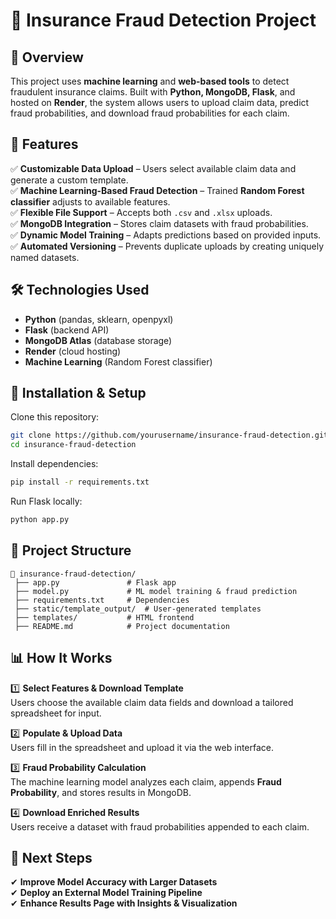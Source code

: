 # 🚀 Insurance Fraud Detection Project  

## 📌 Overview  
This project uses **machine learning** and **web-based tools** to detect fraudulent insurance claims. Built with **Python, MongoDB, Flask**, and hosted on **Render**, the system allows users to upload claim data, predict fraud probabilities, and download fraud probabilities for each claim.

## 🎯 Features  
✅ **Customizable Data Upload** – Users select available claim data and generate a custom template.  
✅ **Machine Learning-Based Fraud Detection** – Trained **Random Forest classifier** adjusts to available features.  
✅ **Flexible File Support** – Accepts both `.csv` and `.xlsx` uploads.  
✅ **MongoDB Integration** – Stores claim datasets with fraud probabilities.  
✅ **Dynamic Model Training** – Adapts predictions based on provided inputs.  
✅ **Automated Versioning** – Prevents duplicate uploads by creating uniquely named datasets.

## 🛠️ Technologies Used  
- **Python** (pandas, sklearn, openpyxl)  
- **Flask** (backend API)  
- **MongoDB Atlas** (database storage)  
- **Render** (cloud hosting)  
- **Machine Learning** (Random Forest classifier)  

## 🔧 Installation & Setup  
Clone this repository:  
```bash
git clone https://github.com/yourusername/insurance-fraud-detection.git
cd insurance-fraud-detection
```
Install dependencies:  
```bash
pip install -r requirements.txt
```
Run Flask locally:  
```bash
python app.py
```

## 📂 Project Structure  
```
📁 insurance-fraud-detection/
 ├── app.py               # Flask app
 ├── model.py             # ML model training & fraud prediction
 ├── requirements.txt     # Dependencies
 ├── static/template_output/  # User-generated templates
 ├── templates/           # HTML frontend
 ├── README.md            # Project documentation
```

## 📊 How It Works  
1️⃣ **Select Features & Download Template**  
Users choose the available claim data fields and download a tailored spreadsheet for input.  

2️⃣ **Populate & Upload Data**  
Users fill in the spreadsheet and upload it via the web interface.  

3️⃣ **Fraud Probability Calculation**  
The machine learning model analyzes each claim, appends **Fraud Probability**, and stores results in MongoDB.  

4️⃣ **Download Enriched Results**  
Users receive a dataset with fraud probabilities appended to each claim.

## 🎯 Next Steps  
✔ **Improve Model Accuracy with Larger Datasets**  
✔ **Deploy an External Model Training Pipeline**  
✔ **Enhance Results Page with Insights & Visualization**  


